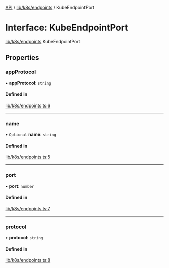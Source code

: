 [API](../API.md) / [lib/k8s/endpoints](../modules/lib_k8s_endpoints.md) / KubeEndpointPort

# Interface: KubeEndpointPort

[lib/k8s/endpoints](../modules/lib_k8s_endpoints.md).KubeEndpointPort

## Properties

### appProtocol

• **appProtocol**: `string`

#### Defined in

[lib/k8s/endpoints.ts:6](https://github.com/kubernetes-sigs/headlamp/blob/072d2509b/frontend/src/lib/k8s/endpoints.ts#L6)

___

### name

• `Optional` **name**: `string`

#### Defined in

[lib/k8s/endpoints.ts:5](https://github.com/kubernetes-sigs/headlamp/blob/072d2509b/frontend/src/lib/k8s/endpoints.ts#L5)

___

### port

• **port**: `number`

#### Defined in

[lib/k8s/endpoints.ts:7](https://github.com/kubernetes-sigs/headlamp/blob/072d2509b/frontend/src/lib/k8s/endpoints.ts#L7)

___

### protocol

• **protocol**: `string`

#### Defined in

[lib/k8s/endpoints.ts:8](https://github.com/kubernetes-sigs/headlamp/blob/072d2509b/frontend/src/lib/k8s/endpoints.ts#L8)
